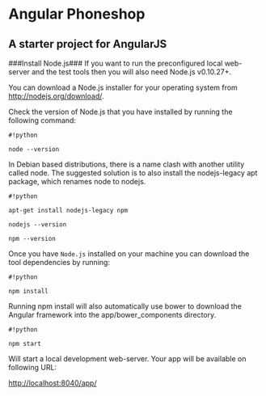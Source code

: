 # Angular Phoneshop
## A starter project for AngularJS ##

###Install Node.js###
If you want to run the preconfigured local web-server and the test tools then you will also need Node.js v0.10.27+.

You can download a Node.js installer for your operating system from http://nodejs.org/download/.

Check the version of Node.js that you have installed by running the following command:


```
#!python

node --version
```


In Debian based distributions, there is a name clash with another utility called node. The suggested solution is to also install the nodejs-legacy apt package, which renames node to nodejs.


```
#!python

apt-get install nodejs-legacy npm

nodejs --version

npm --version
```


Once you have `Node.js` installed on your machine you can download the tool dependencies by running:


```
#!python

npm install
```


Running npm install will also automatically use bower to download the Angular framework into the app/bower_components directory.




```
#!python

npm start
```


Will start a local development web-server. Your app will be available on following URL:

[http://localhost:8040/app/](http://localhost:8040/app/)
